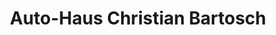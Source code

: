 ---
title: "Auto-Haus Christian Bartosch"
url: /bad-mergentheim/auto-haus-christian-bartosch/
shop: Autohaus
---